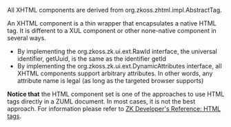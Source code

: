 

All XHTML components are derived from
<javadoc>org.zkoss.zhtml.impl.AbstractTag</javadoc>.

An XHTML component is a thin wrapper that encapsulates a native HTML
tag. It is different to a XUL component or other none-native component
in several ways.

- By implementing the
  <javadoc type="interface">org.zkoss.zk.ui.ext.RawId</javadoc>
  interface, the universal identifier, <mp>getUuid</mp>, is the same as
  the identifier <mp>getId</mp>
- By implementing the
  <javadoc type="interface">org.zkoss.zk.ui.ext.DynamicAttributes</javadoc>
  interface, all XHTML components support arbitrary attributes. In other
  words, any attribute name is legal (as long as the targeted browser
  supports)

**Notice that** the HTML component set is one of the approaches to use
HTML tags directly in a ZUML document. In most cases, it is not the best
approach. For information please refer to [ZK Developer's Reference:
HTML tags]({{site.baseurl}}/zk_dev_ref/ui_patterns/html_tags).


